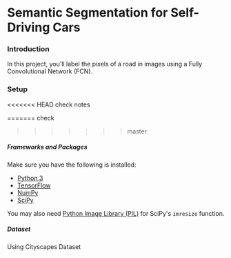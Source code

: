 # Semantic Segmentation for Self-Driving Cars
### Introduction
In this project, you'll label the pixels of a road in images using a Fully Convolutional Network (FCN).

### Setup
<<<<<<< HEAD
check notes

=======
check 
>>>>>>> master
##### Frameworks and Packages
Make sure you have the following is installed:
 - [Python 3](https://www.python.org/)
 - [TensorFlow](https://www.tensorflow.org/)
 - [NumPy](http://www.numpy.org/)
 - [SciPy](https://www.scipy.org/)

You may also need [Python Image Library (PIL)](https://pillow.readthedocs.io/) for SciPy's `imresize` function.

##### Dataset
Using Cityscapes Dataset
